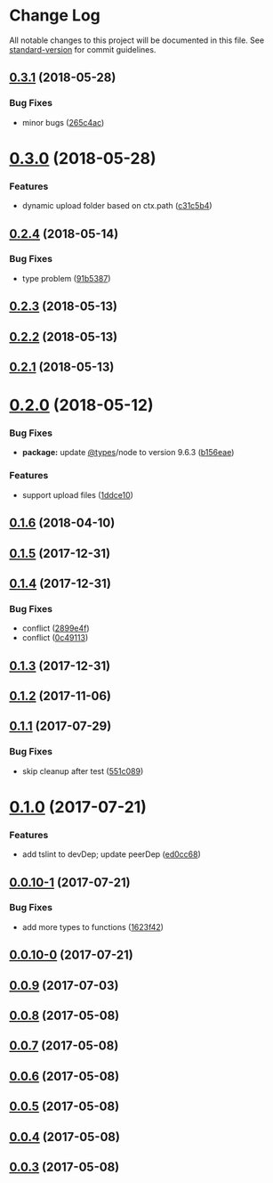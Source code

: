 # Change Log

All notable changes to this project will be documented in this file. See [standard-version](https://github.com/conventional-changelog/standard-version) for commit guidelines.

<a name="0.3.1"></a>
## [0.3.1](https://github.com/HKUST-VISLab/koa-bodyparser-ts/compare/v0.3.0...v0.3.1) (2018-05-28)


### Bug Fixes

* minor bugs ([265c4ac](https://github.com/HKUST-VISLab/koa-bodyparser-ts/commit/265c4ac))



<a name="0.3.0"></a>
# [0.3.0](https://github.com/HKUST-VISLab/koa-bodyparser-ts/compare/v0.2.4...v0.3.0) (2018-05-28)


### Features

* dynamic upload folder based on ctx.path ([c31c5b4](https://github.com/HKUST-VISLab/koa-bodyparser-ts/commit/c31c5b4))



<a name="0.2.4"></a>
## [0.2.4](https://github.com/HKUST-VISLab/koa-bodyparser-ts/compare/v0.2.3...v0.2.4) (2018-05-14)


### Bug Fixes

* type problem ([91b5387](https://github.com/HKUST-VISLab/koa-bodyparser-ts/commit/91b5387))



<a name="0.2.3"></a>
## [0.2.3](https://github.com/HKUST-VISLab/koa-bodyparser-ts/compare/v0.2.2...v0.2.3) (2018-05-13)



<a name="0.2.2"></a>
## [0.2.2](https://github.com/HKUST-VISLab/koa-bodyparser-ts/compare/v0.2.0...v0.2.2) (2018-05-13)



<a name="0.2.1"></a>
## [0.2.1](https://github.com/HKUST-VISLab/koa-bodyparser-ts/compare/v0.2.0...v0.2.1) (2018-05-13)



<a name="0.2.0"></a>
# [0.2.0](https://github.com/HKUST-VISLab/koa-bodyparser-ts/compare/v0.1.6...v0.2.0) (2018-05-12)


### Bug Fixes

* **package:** update [@types](https://github.com/types)/node to version 9.6.3 ([b156eae](https://github.com/HKUST-VISLab/koa-bodyparser-ts/commit/b156eae))


### Features

* support upload files ([1ddce10](https://github.com/HKUST-VISLab/koa-bodyparser-ts/commit/1ddce10))



<a name="0.1.6"></a>
## [0.1.6](https://github.com/HKUST-VISLab/koa-bodyparser-ts/compare/v0.1.5...v0.1.6) (2018-04-10)



<a name="0.1.5"></a>
## [0.1.5](https://github.com/HKUST-VISLab/koa-bodyparser-ts/compare/v0.1.4...v0.1.5) (2017-12-31)



<a name="0.1.4"></a>
## [0.1.4](https://github.com/HKUST-VISLab/koa-bodyparser-ts/compare/v0.1.3...v0.1.4) (2017-12-31)


### Bug Fixes

* conflict ([2899e4f](https://github.com/HKUST-VISLab/koa-bodyparser-ts/commit/2899e4f))
* conflict ([0c49113](https://github.com/HKUST-VISLab/koa-bodyparser-ts/commit/0c49113))



<a name="0.1.3"></a>
## [0.1.3](https://github.com/HKUST-VISLab/koa-bodyparser-ts/compare/v0.1.2...v0.1.3) (2017-12-31)



<a name="0.1.2"></a>
## [0.1.2](https://github.com/HKUST-VISLab/koa-bodyparser-ts/compare/v0.1.1...v0.1.2) (2017-11-06)



<a name="0.1.1"></a>
## [0.1.1](https://github.com/HKUST-VISLab/koa-bodyparser-ts/compare/v0.1.0...v0.1.1) (2017-07-29)


### Bug Fixes

* skip cleanup after test ([551c089](https://github.com/HKUST-VISLab/koa-bodyparser-ts/commit/551c089))



<a name="0.1.0"></a>
# [0.1.0](https://github.com/HKUST-VISLab/koa-bodyparser-ts/compare/v0.0.10-1...v0.1.0) (2017-07-21)


### Features

* add tslint to devDep; update peerDep ([ed0cc68](https://github.com/HKUST-VISLab/koa-bodyparser-ts/commit/ed0cc68))



<a name="0.0.10-1"></a>
## [0.0.10-1](https://github.com/HKUST-VISLab/koa-bodyparser-ts/compare/v0.0.10-0...v0.0.10-1) (2017-07-21)


### Bug Fixes

* add more types to functions ([1623f42](https://github.com/HKUST-VISLab/koa-bodyparser-ts/commit/1623f42))



<a name="0.0.10-0"></a>
## [0.0.10-0](https://github.com/HKUST-VISLab/koa-bodyparser-ts/compare/v0.0.9...v0.0.10-0) (2017-07-21)



<a name="0.0.9"></a>
## [0.0.9](https://github.com/HKUST-VISLab/koa-bodyparser-ts/compare/v0.0.8...v0.0.9) (2017-07-03)



<a name="0.0.8"></a>
## [0.0.8](https://github.com/HKUST-VISLab/koa-bodyparser-ts/compare/v0.0.7...v0.0.8) (2017-05-08)



<a name="0.0.7"></a>
## [0.0.7](https://github.com/HKUST-VISLab/koa-bodyparser-ts/compare/v0.0.6...v0.0.7) (2017-05-08)



<a name="0.0.6"></a>
## [0.0.6](https://github.com/HKUST-VISLab/koa-bodyparser-ts/compare/v0.0.5...v0.0.6) (2017-05-08)



<a name="0.0.5"></a>
## [0.0.5](https://github.com/HKUST-VISLab/koa-bodyparser-ts/compare/v0.0.4...v0.0.5) (2017-05-08)



<a name="0.0.4"></a>
## [0.0.4](https://github.com/HKUST-VISLab/koa-bodyparser-ts/compare/v0.0.3...v0.0.4) (2017-05-08)



<a name="0.0.3"></a>
## [0.0.3](https://github.com/HKUST-VISLab/koa-bodyparser-ts/compare/v0.0.2...v0.0.3) (2017-05-08)
